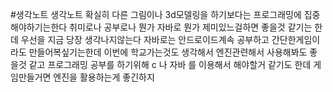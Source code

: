 #생각노트 
생각노트 확실히 다른 그림이나 3d모델링을 하기보다는 프로그래밍에 집중해야하기는한다 취미로나 공부로나
뭔가 자바로 뭔가 제미있느걸하면 좋을것 같기는 한데
우선을 지금 당장 생각나지않는다 자바로는 안드로이드계속 공부하고
간단한게임이라도 만들어복싶기는한데 이번에 학교가는것도 생각해서
엔진관련해서 사용해봐도 좋을것 같고 프로그래밍 공부를 하기위해
c 나 자바 를 이용해서 해야할거 같기도 한데
게임만들거면 엔진을 활용하는게 좋긴하지
